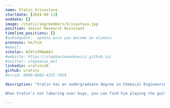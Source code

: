 ```yaml
---
name: Vratin Srivastava
startdate: [2024-09-13]
enddate: []
image: /static/img/members/Srivastava.jpg
position: Senior Research Assistant
timeline_positions: []
#subsequent:  update once you become an alumnus
pronouns: he/him
#email: 
scholar: WJ9lxYMAAAAJ
#website: https://stephaniewankowicz.github.io/
#twitter: stephanie_mul
linkedin: vratins10
github: vratins
#orcid: 0000-0002-4225-7459

description: "Vratin has an undergraduate degree in Chemical Engineering and holds a Master’s degree in Computational Biology from Carnegie Mellon University, where he conducted research under [Dr. David Koes](https://bits.csb.pitt.edu/). Vratin's previous work focused on leveraging machine learning to improve protein binding pocket representation and dataset curation. He's particularly passionate about applying data-driven methods to challenges in structural biology and biophysics. 

When Vratin's not laboring over bugs, you can find him playing the guitar or wandering about museums."

---
```

